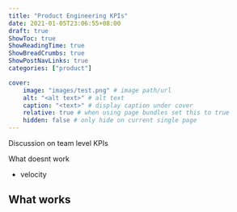 ```yaml
---
title: "Product Engineering KPIs"
date: 2021-01-05T23:06:55+08:00
draft: true
ShowToc: true
ShowReadingTime: true
ShowBreadCrumbs: true
ShowPostNavLinks: true  
categories: ["product"]

cover:
    image: "images/test.png" # image path/url
    alt: "<alt text>" # alt text
    caption: "<text>" # display caption under cover
    relative: true # when using page bundles set this to true
    hidden: false # only hide on current single page
---
```


Discussion on team level KPIs

What doesnt work
- velocity

What works
- 

<!--more-->